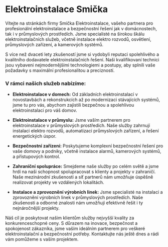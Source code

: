 # Elektroinstalace Smička
Vítejte na stránkách firmy Smička Elektroinstalace, vašeho partnera pro profesionální elektroinstalace a bezpečnostní řešení jak v domácnostech, tak i v průmyslových prostředích. Jsme specialisté na širokou škálu elektroinstalačních služeb, včetně instalace elektro rozvodů, osvětlení, průmyslových zařízení, a kamerových systémů.

S více než dvaceti lety zkušeností jsme si vydobyli reputaci spolehlivého a kvalitního dodavatele elektroinstalačních řešení. Naši kvalifikovaní technici jsou vybaveni nejmodernějšími technologiemi a postupy, aby splnili vaše požadavky s maximální profesionalitou a precizností.

### V rámci našich služeb nabízíme:

- **Elektroinstalace v domech:** Od základních elektroinstalací v novostavbách a rekonstrukcích až po modernizaci stávajících systémů, jsme tu pro vás, abychom zajistili bezpečnou a spolehlivou elektroinstalaci pro váš domov.

- **Elektroinstalace v průmyslu:** Jsme vaším partnerem pro elektroinstalace v průmyslových prostředích. Naše služby zahrnují instalaci elektro rozvodů, automatizaci průmyslových zařízení, a řešení energetických úspor.
- **Bezpečnostní zařízení:** Poskytujeme komplexní bezpečnostní řešení pro vaše domovy a podniky, včetně instalace alarmů, kamerových systémů, a přístupových kontrol.
- **Zahraniční spolupráce:** Smejdeme naše služby po celém světě a jsme hrdí na naši schopnost spolupracovat s klienty a projekty v zahraničí. Naše mezinárodní zkušenosti a síť partnerů nám umožňuje úspěšně realizovat projekty ve vzdálených lokalitách.
- **Instalace a zprovoznění výrobních linek:** Jsme specialisté na instalaci a zprovoznění výrobních linek v průmyslových prostředích. Naše zkušenosti a odborné znalosti nám umožňují efektivně řešit i ty nejnáročnější projekty.

Náš cíl je poskytovat našim klientům služby nejvyšší kvality za konkurenceschopné ceny. S důrazem na inovace, bezpečnost a spokojenost zákazníka, jsme vaším ideálním partnerem pro veškeré elektroinstalační a bezpečnostní potřeby. Kontaktujte nás ještě dnes a rádi vám pomůžeme s vaším projektem.